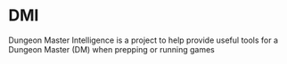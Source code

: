 # DMI
Dungeon Master Intelligence is a project to help provide useful tools for a Dungeon Master (DM) when prepping or running games
